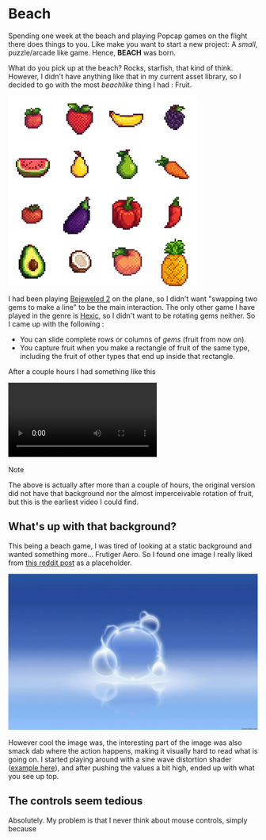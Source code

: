 # Beach

Spending one week at the beach and playing Popcap games on the flight there does things to you. Like make you want to start a new project: A *small*, puzzle/arcade like game. Hence, **BEACH** was born.

What do you pick up at the beach? Rocks, starfish, that kind of think. However, I didn't have anything like that in my current asset library, so I decided to go with the most *beachlike* thing I had : Fruit.

![fruit_sheet](..\assets\fruit_sheet.png)

I had been playing [Bejeweled 2](https://en.wikipedia.org/wiki/Bejeweled_2) on the plane, so I didn't want "swapping two gems to make a line" to be the main interaction. The only other game I have played in the genre is [Hexic](https://en.wikipedia.org/wiki/Hexic), so I didn't want to be rotating gems neither. So I came up with the following :

- You can slide complete rows or columns of *gems* (fruit from now on).
- You capture fruit when you make a rectangle of fruit of the same type, including the fruit of other types that end up inside that rectangle.

After a couple hours I had something like this

<video src="..\assets\beach.webm"></video>

> [!NOTE]
>
> The above is actually after more than a couple of hours, the original version did not have that background nor the almost imperceivable rotation of fruit, but this is the earliest video I could find.

##  What's up with that background?

This being a beach game, I was tired of looking at a static background and wanted something more... Frutiger Aero. So I found one image I really liked from [this reddit post](https://www.reddit.com/r/FrutigerAero/comments/14qmlni/over_50_frutiger_aero_wallpapers_2008ify_your_pc/) as a placeholder.

![fruitiger_background_1](../assets/fruitiger_background_1.jpg)

However cool the image was, the interesting part of the image was also smack dab where the action happens, making it visually hard to read what is going on. I started playing around with a sine wave distortion shader ([example here](https://www.shadertoy.com/view/MsX3DN)), and after pushing the values a bit high, ended up with what you see up top.

## The controls seem tedious

Absolutely. My problem is that I never think about mouse controls, simply because 
